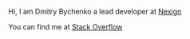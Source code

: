 Hi, I am Dmitry Bychenko a lead developer at [Nexign](https://nexign.com/en)

You can find me at [Stack Overflow](https://stackoverflow.com/users/2319407/dmitry-bychenko)

<!---
- 👋 Hi, I’m @CopperNickel
- 👀 I’m interested in ...
- 🌱 I’m currently learning ...
- 💞️ I’m looking to collaborate on ...
- 📫 How to reach me ...
--->
<!---
CopperNickel/CopperNickel is a ✨ special ✨ repository because its `README.md` (this file) appears on your GitHub profile.
You can click the Preview link to take a look at your changes.
--->
